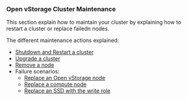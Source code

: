 ### Open vStorage Cluster Maintenance

This section explain how to maintain your cluster by explaining how to restart a cluster or replace failedn nodes.

The different maintenance actions explained:
* [Shutdown and Restart a cluster](shutdownrestart.md)
* [Upgrade a cluster](upgrade.md)
* [Remove a node](removenode.md)
* Failure scenarios:
	* [Replace an Open vStorage node](replacenode.md)
	* [Replace a compute node](replacecpu.md)
	* [Replace an SSD with the write role](replacewrite.md)

